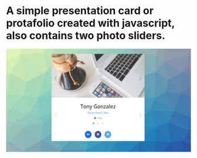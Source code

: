 # A simple presentation card or protafolio created with javascript, also contains two photo sliders.

![presentation card](screenshot1.jpg)
